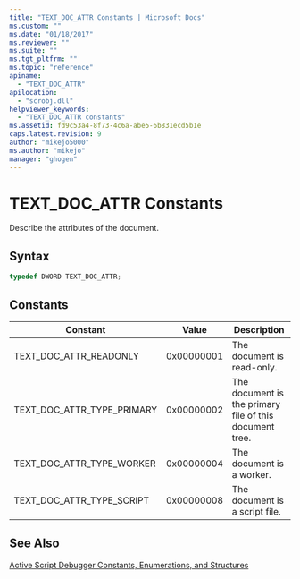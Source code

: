 ```yaml
---
title: "TEXT_DOC_ATTR Constants | Microsoft Docs"
ms.custom: ""
ms.date: "01/18/2017"
ms.reviewer: ""
ms.suite: ""
ms.tgt_pltfrm: ""
ms.topic: "reference"
apiname: 
  - "TEXT_DOC_ATTR"
apilocation: 
  - "scrobj.dll"
helpviewer_keywords: 
  - "TEXT_DOC_ATTR constants"
ms.assetid: fd9c53a4-8f73-4c6a-abe5-6b831ecd5b1e
caps.latest.revision: 9
author: "mikejo5000"
ms.author: "mikejo"
manager: "ghogen"
---
```

# TEXT_DOC_ATTR Constants
Describe the attributes of the document.  
  
## Syntax  
  
```cpp
typedef DWORD TEXT_DOC_ATTR;  
```  
  
## Constants  
  
|Constant|Value|Description|  
|--------------|-----------|-----------------|  
|TEXT_DOC_ATTR_READONLY|0x00000001|The document is read-only.|  
|TEXT_DOC_ATTR_TYPE_PRIMARY|0x00000002|The document is the primary file of this document tree.|  
|TEXT_DOC_ATTR_TYPE_WORKER|0x00000004|The document is a worker.|  
|TEXT_DOC_ATTR_TYPE_SCRIPT|0x00000008|The document is a script file.|  
  
## See Also  
 [Active Script Debugger Constants, Enumerations, and Structures](../../winscript/reference/active-script-debugger-constants-enumerations-and-structures.md)